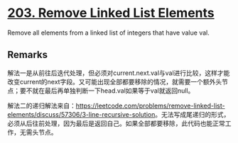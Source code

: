 # [203. Remove Linked List Elements](https://leetcode.com/problems/remove-linked-list-elements/)

Remove all elements from a linked list of integers that have value val.

## Remarks

解法一是从前往后迭代处理，但必须对current.next.val与val进行比较，这样才能改变current的next字段。又可能出现全部都要移除的情况，就需要一个额外头节点；要不就在最后再单独判断一下head.val如果等于val就返回null。

解法二的递归解法来自：<https://leetcode.com/problems/remove-linked-list-elements/discuss/57306/3-line-recursive-solution>。无法写成尾递归的形式，必须从后往前处理，因为最后是返回自己。如果全部都要移除，此代码也能正常工作，无需头节点。
